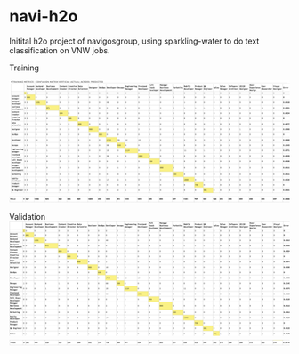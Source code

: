 # navi-h2o
Initital h2o project of navigosgroup, using sparkling-water to do text classification on VNW jobs.

Training 

![Training confusion matrix](https://github.com/arecavn/navi-h2o/blob/master/images/trainning-confusion-matrix.png)
![Training confusion matrix total](https://github.com/arecavn/navi-h2o/blob/master/images/trainning-confusion-matrix-total.png)

Validation
![Training confusion matrix](https://github.com/arecavn/navi-h2o/blob/master/images/validation-confusion-matrix.png)
![Training confusion matrix total](https://github.com/arecavn/navi-h2o/blob/master/images/validation-confusion-matrix-total.png)
